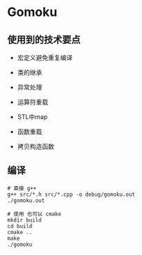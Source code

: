 # Gomoku

## 使用到的技术要点

- 宏定义避免重复编译
- 类的继承
- 异常处理
- 运算符重载
- STL中map

- 函数重载
- 拷贝构造函数

## 编译

```shell
# 直接 g++
g++ src/*.h src/*.cpp -o debug/gomoku.out
./gomoku.out

# 使用 也可以 cmake
mkdir build
cd build
cmake ..
make
./gomoku
```
